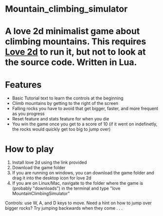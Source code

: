 # Mountain_climbing_simulator
A love 2d minimalist game about climbing mountains.
This requires [Love 2d](https://love2d.org) to run it, but not to look at the source code. Written in Lua.
=========================================

# Features

* Basic Tutorial text to learn the controls at the beginning
* Climb mountains by getting to the right of the screen
* Falling rocks you have to avoid that get bigger, faster, and more frequent as you progress
* Reset feature and stats feature for when you die
* You win the game once you get to a score of 10 (if it went on indefinetly, the rocks would quickly get too big to jump over)

# How to play

1. Install love 2d using the link provided
2. Download the game folder
3. If you are running on windows, you can download the game folder and drag it into the desktop icon for love 2d
4. If you are on Linux/Mac, navigate to the folder where the game is (probably "downloads") in the terminal and type "love MountainClimbingSimulator"

Controls: use W, A, and D keys to move.
Need a hint on how to jump over bigger rocks? Try jumping backwards when they come . . .


